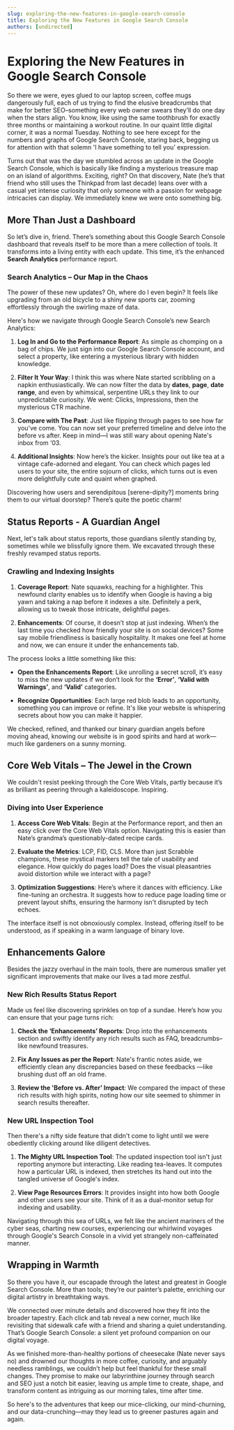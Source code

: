 ```yaml
---
slug: exploring-the-new-features-in-google-search-console
title: Exploring the New Features in Google Search Console
authors: [undirected]
---
```



# Exploring the New Features in Google Search Console

So there we were, eyes glued to our laptop screen, coffee mugs dangerously full, each of us trying to find the elusive breadcrumbs that make for better SEO–something every web owner swears they’ll do one day when the stars align. You know, like using the same toothbrush for exactly three months or maintaining a workout routine. In our quaint little digital corner, it was a normal Tuesday. Nothing to see here except for the numbers and graphs of Google Search Console, staring back, begging us for attention with that solemn 'I have something to tell you’ expression.

Turns out that was the day we stumbled across an update in the Google Search Console, which is basically like finding a mysterious treasure map on an island of algorithms. Exciting, right? On that discovery, Nate (he’s that friend who still uses the Thinkpad from last decade) leans over with a casual yet intense curiosity that only someone with a passion for webpage intricacies can display. We immediately knew we were onto something big.

## More Than Just a Dashboard

So let’s dive in, friend. There’s something about this Google Search Console dashboard that reveals itself to be more than a mere collection of tools. It transforms into a living entity with each update. This time, it’s the enhanced **Search Analytics** performance report.

### Search Analytics – Our Map in the Chaos

The power of these new updates? Oh, where do I even begin? It feels like upgrading from an old bicycle to a shiny new sports car, zooming effortlessly through the swirling maze of data.

Here's how we navigate through Google Search Console’s new Search Analytics:

1. **Log In and Go to the Performance Report**: As simple as chomping on a bag of chips. We just sign into our Google Search Console account, and select a property, like entering a mysterious library with hidden knowledge.

2. **Filter It Your Way**: I think this was where Nate started scribbling on a napkin enthusiastically. We can now filter the data by **dates**, **page**, **date range**, and even by whimsical, serpentine URLs they link to our unpredictable curiosity. We went: Clicks, Impressions, then the mysterious CTR machine.

3. **Compare with The Past**: Just like flipping through pages to see how far you've come. You can now set your preferred timeline and delve into the before vs after. Keep in mind—I was still wary about opening Nate's inbox from ‘03.

4. **Additional Insights**: Now here’s the kicker. Insights pour out like tea at a vintage cafe-adorned and elegant. You can check which pages led users to your site, the entire sojourn of clicks, which turns out is even more delightfully cute and quaint when graphed.

Discovering how users and serendipitous [serene-dipity?] moments bring them to our virtual doorstep? There’s quite the poetic charm!

## Status Reports - A Guardian Angel

Next, let's talk about status reports, those guardians silently standing by, sometimes while we blissfully ignore them. We excavated through these freshly revamped status reports. 

### Crawling and Indexing Insights

1. **Coverage Report**: Nate squawks, reaching for a highlighter. This newfound clarity enables us to identify when Google is having a big yawn and taking a nap before it indexes a site. Definitely a perk, allowing us to tweak those intricate, delightful pages.

2. **Enhancements**: Of course, it doesn’t stop at just indexing. When’s the last time you checked how friendly your site is on social devices? Some say mobile friendliness is basically hospitality. It makes one feel at home and now, we can ensure it under the enhancements tab.

The process looks a little something like this:

- **Open the Enhancements Report**: Like unrolling a secret scroll, it’s easy to miss the new updates if we don’t look for the **‘Error’**, **‘Valid with Warnings’**, and **‘Valid’** categories.

- **Recognize Opportunities**: Each large red blob leads to an opportunity, something you can improve or refine. It's like your website is whispering secrets about how you can make it happier.

We checked, refined, and thanked our binary guardian angels before moving ahead, knowing our website is in good spirits and hard at work—much like gardeners on a sunny morning.

## Core Web Vitals – The Jewel in the Crown

We couldn't resist peeking through the Core Web Vitals, partly because it’s as brilliant as peering through a kaleidoscope. Inspiring.

### Diving into User Experience

1. **Access Core Web Vitals**: Begin at the Performance report, and then an easy click over the Core Web Vitals option. Navigating this is easier than Nate’s grandma’s questionably-dated recipe cards. 

2. **Evaluate the Metrics**: LCP, FID, CLS. More than just Scrabble champions, these mystical markers tell the tale of usability and elegance. How quickly do pages load? Does the visual pleasantries avoid distortion while we interact with a page?

3. **Optimization Suggestions**: Here’s where it dances with efficiency. Like fine-tuning an orchestra. It suggests how to reduce page loading time or prevent layout shifts, ensuring the harmony isn't disrupted by tech echoes.

The interface itself is not obnoxiously complex. Instead, offering itself to be understood, as if speaking in a warm language of binary love.

## Enhancements Galore

Besides the jazzy overhaul in the main tools, there are numerous smaller yet significant improvements that make our lives a tad more zestful.

### New Rich Results Status Report

Made us feel like discovering sprinkles on top of a sundae. Here’s how you can ensure that your page turns rich:

1. **Check the ‘Enhancements’ Reports**: Drop into the enhancements section and swiftly identify any rich results such as FAQ, breadcrumbs–like newfound treasures.

2. **Fix Any Issues as per the Report**: Nate's frantic notes aside, we efficiently clean any discrepancies based on these feedbacks —like brushing dust off an old frame.

3. **Review the 'Before vs. After' Impact**: We compared the impact of these rich results with high spirits, noting how our site seemed to shimmer in search results thereafter.

### New URL Inspection Tool

Then there's a nifty side feature that didn't come to light until we were obediently clicking around like diligent detectives.

1. **The Mighty URL Inspection Tool**: The updated inspection tool isn't just reporting anymore but interacting. Like reading tea-leaves. It computes how a particular URL is indexed, then stretches its hand out into the tangled universe of Google's index.

2. **View Page Resources Errors**: It provides insight into how both Google and other users see your site. Think of it as a dual-monitor setup for indexing and usability.

Navigating through this sea of URLs, we felt like the ancient mariners of the cyber seas, charting new courses, experiencing our whirlwind voyages through Google's Search Console in a vivid yet strangely non-caffeinated manner.

## Wrapping in Warmth

So there you have it, our escapade through the latest and greatest in Google Search Console. More than tools; they’re our painter’s palette, enriching our digital artistry in breathtaking ways.

We connected over minute details and discovered how they fit into the broader tapestry. Each click and tab reveal a new corner, much like revisiting that sidewalk cafe with a friend and sharing a quiet understanding. That’s Google Search Console: a silent yet profound companion on our digital voyage.

As we finished more-than-healthy portions of cheesecake (Nate never says no) and drowned our thoughts in more coffee, curiosity, and arguably needless ramblings, we couldn’t help but feel thankful for these small changes. They promise to make our labyrinthine journey through search and SEO just a notch bit easier, leaving us ample time to create, shape, and transform content as intriguing as our morning tales, time after time. 

So here's to the adventures that keep our mice-clicking, our mind-churning, and our data-crunching—may they lead us to greener pastures again and again.